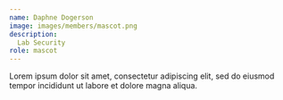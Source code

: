 ```yaml
---
name: Daphne Dogerson
image: images/members/mascot.png
description:
  Lab Security
role: mascot
---
```


Lorem ipsum dolor sit amet, consectetur adipiscing elit, sed do eiusmod tempor incididunt ut labore et dolore magna aliqua.
